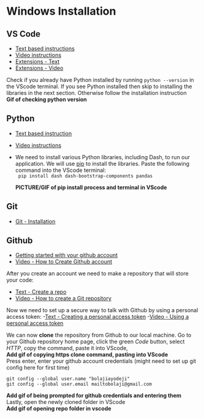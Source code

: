 # Windows Installation

## VS Code
- [Text based instructions](https://code.visualstudio.com/docs/setup/windows)
- [Video instructions](https://code.visualstudio.com/docs/getstarted/introvideos)
- [Extensions - Text](https://code.visualstudio.com/docs/languages/python)
- [Extensions - Video](https://www.youtube.com/watch?v=Z3i04RoI9Fk)

Check if you already have Python installed by running ```python --version``` in the VScode terminal.  If you see Python installed then skip to installing the libraries in the next section.  Otherwise follow the installation instruction\
**Gif of checking python version**

## Python
- [Text based instruction](https://www.python.org/downloads/)
- [Video instructions](https://www.youtube.com/watch?v=Kn1HF3oD19c)
- We need to install various Python libraries, including Dash, to run our application.  We will use [pip](https://code.visualstudio.com/docs/getstarted/introvideos) to install the libraries. Paste the following command into the VScode terminal:\
``` pip install dash dash-bootstrap-components pandas```
  
  **PICTURE/GIF of pip install process and terminal in VScode**

## Git
- [Git - Installation](https://git-scm.com/book/en/v2/Getting-Started-Installing-Git)

## Github
- [Getting started with your github account](https://docs.github.com/en/get-started/onboarding/getting-started-with-your-github-account)
- [Video - How to Create Github account](https://www.youtube.com/watch?v=QUtk-Uuq9nE)

After you create an account we need to make a repository that will store your code:
- [Text - Create a repo](https://docs.github.com/en/get-started/quickstart/create-a-repo)
- [Video - How to create a Git repository](https://www.youtube.com/watch?v=u-_uGO95xco)

Now we need to set up a secure way to talk with Github by using a personal access token:
-[Text - Creating a personal access token](https://docs.github.com/en/authentication/keeping-your-account-and-data-secure/creating-a-personal-access-token)
-[Video - Using a personal access token](https://www.youtube.com/watch?v=kHkQnuYzwoo)

We can now **clone** the repository from Github to our local machine.  Go to your Github repository home page, click the green *Code* button, select *HTTP*, copy the command, paste it into VScode, \
**Add gif of copying https clone command, pasting into VScode**\
Press enter, enter your github account credentials (might need to set up git config here for first time)
```
git config --global user.name "bolajiayodeji"
git config --global user.email mailtobolaji@gmail.com
 ```
**Add gif of being prompted for github credentials and entering them**\
Lastly, open the newly cloned folder in VScode\
**Add gif of opening repo folder in vscode**
